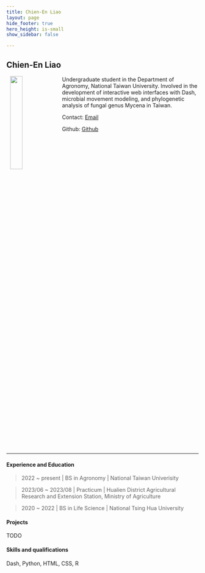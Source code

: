 ```yaml
---
title: Chien-En Liao
layout: page
hide_footer: true
hero_height: is-small
show_sidebar: false

---
```


## Chien-En Liao

<img src="{{site.url}}/img/chien_en_liao.jpeg" align="left" hspace="10" width="25%">

Undergraduate student in the Department of Agronomy, National Taiwan University. Involved in the development of interactive web interfaces with Dash, microbial movement modeling, and phylogenetic analysis of fungal genus Mycena in Taiwan.

Contact:
<i class="fas fa-at"></i> [Email](mailto:b10601046@ntu.edu.tw)  <br>

Github:
<i class="fab fa-github"></i>[Github](https://github.com/liao-habbit)
<!--  
<i class="fab fa-linkedin"></i> [LinkedIn]()
<i class="fab fa-google"></i> [Google Scholar]()  
-->

<br clear="all">
<hr class="solid">

#### Experience and Education

> 2022 ~ present | BS in Agronomy | National Taiwan Univerisity

> 2023/06 ~ 2023/08 |  Practicum | Hualien District Agricultural Research and Extension Station, Ministry of Agriculture

>2020 ~ 2022 | BS in Life Science | National Tsing Hua University



#### Projects

TODO

#### Skills and qualifications

Dash, <i class="fa-brands fa-python"></i> Python, <i class="fa-brands fa-html5"></i>HTML, <i class="fa-brands fa-css"></i>CSS,  R

